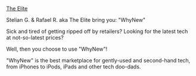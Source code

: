 [The Elite](https://raw.githubusercontent.com/stelian2507/WhyNew/master/EliteLogo.jpg)

Stelian G. & Rafael R. aka The Elite bring you: "WhyNew"

Sick and tired of getting ripped off by retailers? Looking for the latest tech at not-so-latest prices?

Well, then you choose to use "WhyNew"!

"WhyNew" is the best marketplace for gently-used and second-hand tech, from iPhones to iPods, iPads and other tech doo-dads.

